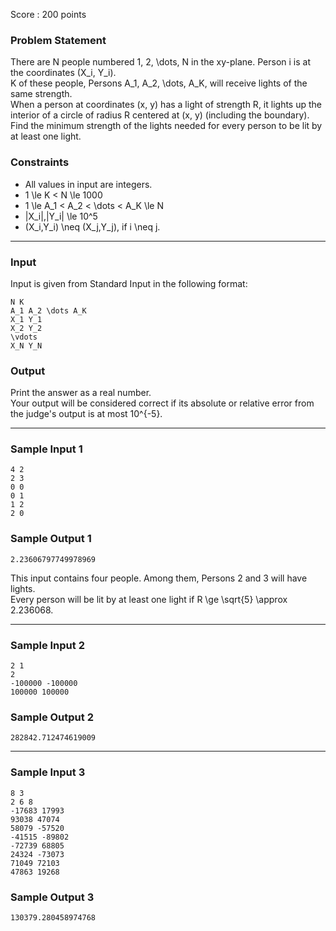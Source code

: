 Score : 200 points

### Problem Statement

There are N people numbered 1, 2, \dots, N in the xy-plane. Person i is at the coordinates (X\_i, Y\_i).  
K of these people, Persons A\_1, A\_2, \dots, A\_K, will receive lights of the same strength.  
When a person at coordinates (x, y) has a light of strength R, it lights up the interior of a circle of radius R centered at (x, y) (including the boundary).  
Find the minimum strength of the lights needed for every person to be lit by at least one light.

### Constraints

* All values in input are integers.
* 1 \le K < N \le 1000
* 1 \le A\_1 < A\_2 < \dots < A\_K \le N
* |X\_i|,|Y\_i| \le 10^5
* (X\_i,Y\_i) \neq (X\_j,Y\_j), if i \neq j.

---

### Input

Input is given from Standard Input in the following format:

```
N K
A_1 A_2 \dots A_K
X_1 Y_1
X_2 Y_2
\vdots
X_N Y_N
```

### Output

Print the answer as a real number.  
Your output will be considered correct if its absolute or relative error from the judge's output is at most 10^{-5}.

---

### Sample Input 1

```
4 2
2 3
0 0
0 1
1 2
2 0
```

### Sample Output 1

```
2.23606797749978969
```

This input contains four people. Among them, Persons 2 and 3 will have lights.  
Every person will be lit by at least one light if R \ge \sqrt{5} \approx 2.236068.

---

### Sample Input 2

```
2 1
2
-100000 -100000
100000 100000
```

### Sample Output 2

```
282842.712474619009
```

---

### Sample Input 3

```
8 3
2 6 8
-17683 17993
93038 47074
58079 -57520
-41515 -89802
-72739 68805
24324 -73073
71049 72103
47863 19268
```

### Sample Output 3

```
130379.280458974768
```